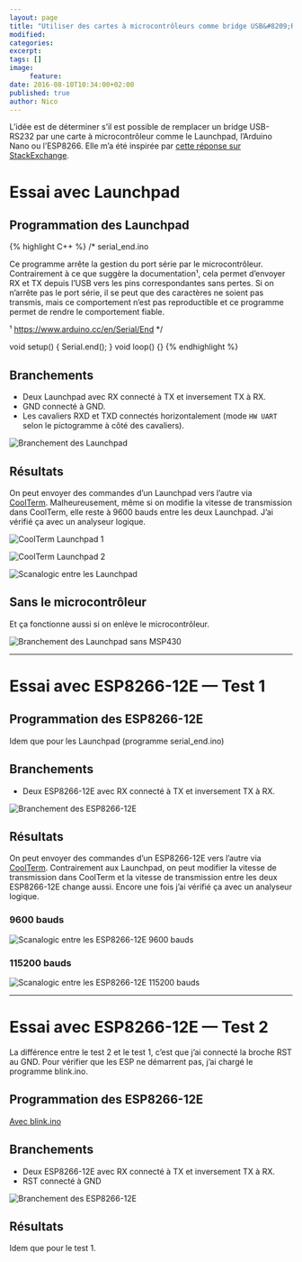 ```yaml
---
layout: page
title: "Utiliser des cartes à microcontrôleurs comme bridge USB&#8209;RS232"
modified:
categories:
excerpt:
tags: []
image:
     feature:
date: 2016-08-10T10:34:00+02:00
published: true
author: Nico
---
```


L’idée est de déterminer s’il est possible de remplacer un bridge USB-RS232 par une carte à microcontrôleur comme le Launchpad, l’Arduino Nano ou l’ESP8266. Elle m’a été inspirée par [cette réponse sur StackExchange][0].

# Essai avec Launchpad

## Programmation des Launchpad

{% highlight C++ %}
/*
  serial_end.ino

  Ce programme arrête la gestion du port série par le
  microcontrôleur. Contrairement à ce que suggère la
  documentation¹, cela permet d’envoyer RX et TX depuis l’USB vers
  les pins correspondantes sans pertes. Si on n’arrête pas
  le port série, il se peut que des caractères ne soient pas
  transmis, mais ce comportement n’est pas reproductible et ce
  programme permet de rendre le comportement fiable.

  ¹ https://www.arduino.cc/en/Serial/End
*/

void setup()
  { Serial.end(); }
void loop()
  {}
{% endhighlight %}

## Branchements

- Deux Launchpad avec RX connecté à TX et inversement TX à RX.
- GND connecté à GND.
- Les cavaliers RXD et TXD connectés horizontalement (mode `HW UART` selon le pictogramme à côté des cavaliers).

![Branchement des Launchpad](/files/2016-08-10-usb-rs232_bridge_microcontroleurs/branchement_launchpad_lowres.jpg)

## Résultats

On peut envoyer des commandes d’un Launchpad vers l’autre via [CoolTerm][1]. Malheureusement, même si on modifie la vitesse de transmission dans CoolTerm, elle reste à 9600 bauds entre les deux Launchpad. J’ai vérifié ça avec un analyseur logique.

![CoolTerm Launchpad 1](/files/2016-08-10-usb-rs232_bridge_microcontroleurs/coolterm_launchpad_1.png)

![CoolTerm Launchpad 2](/files/2016-08-10-usb-rs232_bridge_microcontroleurs/coolterm_launchpad_2.png)

![Scanalogic entre les Launchpad](/files/2016-08-10-usb-rs232_bridge_microcontroleurs/acquisition_launchpad.png)

## Sans le microcontrôleur

Et ça fonctionne aussi si on enlève le microcontrôleur.

![Branchement des Launchpad sans MSP430](/files/2016-08-10-usb-rs232_bridge_microcontroleurs/branchement_launchpad_sans_msp430_lowres.jpg)

[0]: http://arduino.stackexchange.com/questions/18575/send-at-commands-to-esp8266-from-arduino-uno-via-a-softwareserial-port/18614#18614
[1]: http://freeware.the-meiers.org/

---

# Essai avec ESP8266-12E — Test 1

## Programmation des ESP8266-12E

Idem que pour les Launchpad (programme serial_end.ino)

## Branchements

- Deux ESP8266-12E avec RX connecté à TX et inversement TX à RX.

![Branchement des ESP8266-12E](/files/2016-08-10-usb-rs232_bridge_microcontroleurs/branchement_esp8266-12E_test1_lowres.jpg)

## Résultats

On peut envoyer des commandes d’un ESP8266-12E vers l’autre via [CoolTerm][1]. Contrairement aux Launchpad, on peut modifier la vitesse de transmission dans CoolTerm et la vitesse de transmission entre les deux ESP8266-12E change aussi. Encore une fois j’ai vérifié ça avec un analyseur logique.

### 9600 bauds

![Scanalogic entre les ESP8266-12E 9600 bauds](/files/2016-08-10-usb-rs232_bridge_microcontroleurs/acquisition_esp8266-12E_9600.png)

### 115200 bauds

![Scanalogic entre les ESP8266-12E 115200 bauds](/files/2016-08-10-usb-rs232_bridge_microcontroleurs/acquisition_esp8266-12E_115200.png)

---

# Essai avec ESP8266-12E — Test 2

La différence entre le test 2 et le test 1, c’est que j’ai connecté la broche RST au GND. Pour vérifier que les ESP ne démarrent pas, j’ai chargé le programme blink.ino.

## Programmation des ESP8266-12E

[Avec blink.ino](https://github.com/NicHub/ouilogique-ESP8266-Arduino/blob/master/blink/blink.ino)

## Branchements

- Deux ESP8266-12E avec RX connecté à TX et inversement TX à RX.
- RST connecté à GND

![Branchement des ESP8266-12E](/files/2016-08-10-usb-rs232_bridge_microcontroleurs/branchement_esp8266-12E_test2_lowres.jpg)

## Résultats

Idem que pour le test 1.

